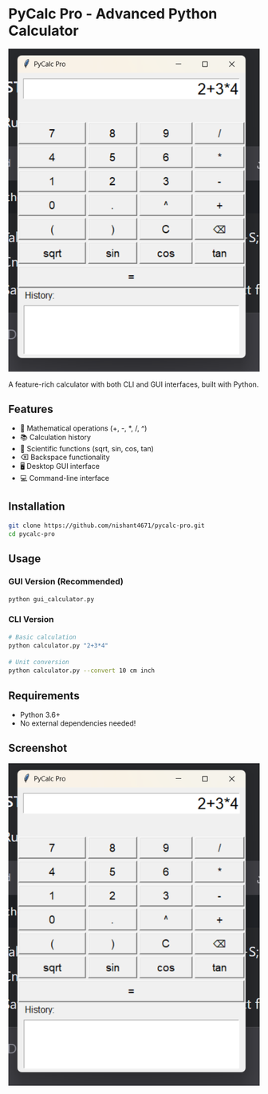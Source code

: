 # PyCalc Pro - Advanced Python Calculator

![Calculator GUI](screenshot.png)

A feature-rich calculator with both CLI and GUI interfaces, built with Python.

## Features
- 🧮 Mathematical operations (+, -, *, /, ^)
- 📚 Calculation history
- 🔢 Scientific functions (sqrt, sin, cos, tan)
- ⌫ Backspace functionality
- 🖥️ Desktop GUI interface
- 💻 Command-line interface

## Installation
```bash
git clone https://github.com/nishant4671/pycalc-pro.git
cd pycalc-pro
```

## Usage
### GUI Version (Recommended)
```bash
python gui_calculator.py
```

### CLI Version
```bash
# Basic calculation
python calculator.py "2+3*4"

# Unit conversion
python calculator.py --convert 10 cm inch
```

## Requirements
- Python 3.6+
- No external dependencies needed!

## Screenshot
![Calculator GUI](screenshot.png)
